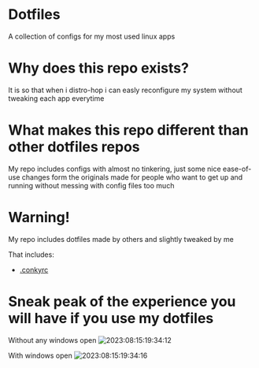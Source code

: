 # Dotfiles
A collection of configs for my most used linux apps

# Why does this repo exists?
It is so that when i distro-hop i can easly reconfigure my system without tweaking each app everytime

# What makes this repo different than other dotfiles repos
My repo includes configs with almost no tinkering, just some nice ease-of-use changes form the originals
made for people who want to get up and running without messing with config files too much

# Warning!
My repo includes dotfiles made by others and slightly tweaked by me

That includes:
- [.conkyrc](https://gitlab.com/dwt1/dotfiles/-/blob/master/.config/conky/bspwm/doom-one-01.conkyrc?ref_type=heads)


# Sneak peak of the experience you will have if you use my dotfiles
Without any windows open
![2023:08:15:19:34:12](https://github.com/Freyja335/Dotfiles/assets/92382538/6a672d55-0261-4f21-8c16-6e4e498c03dd)

With windows open
![2023:08:15:19:34:16](https://github.com/Freyja335/Dotfiles/assets/92382538/534343c0-bb90-4863-887a-5ed8ecda9480)

